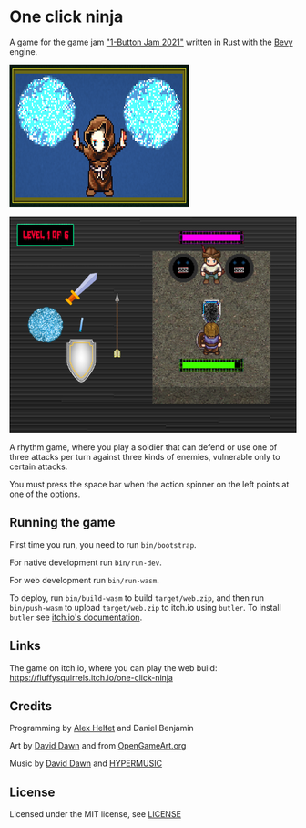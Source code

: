 # One click ninja

A game for the game jam
["1-Button Jam 2021"](https://itch.io/jam/1-button-jam-2021)
written in Rust with the [Bevy](https://bevyengine.org) engine.

![Game logo with a mage casting spells](./icon.png)

![Screenshot of the game](./screenshot.png)

A rhythm game, where you play a soldier that can defend or use one of three attacks per turn against three kinds of enemies, vulnerable only to certain attacks.

You must press the space bar when the action spinner on the left points at one of the options.

## Running the game

First time you run, you need to run `bin/bootstrap`.

For native development run `bin/run-dev`.

For web development run `bin/run-wasm`.

To deploy, run `bin/build-wasm` to build `target/web.zip`, and then
run `bin/push-wasm` to upload `target/web.zip` to itch.io using `butler`. To install `butler` see [itch.io's documentation](https://itch.io/docs/butler/installing.html).

## Links

The game on itch.io, where you can play the web build: <https://fluffysquirrels.itch.io/one-click-ninja>

## Credits

Programming by [Alex Helfet](https://github.com/fluffysquirrels) and Daniel Benjamin

Art by [David Dawn](https://david-dawn.itch.io/) and from [OpenGameArt.org](https://opengameart.org/)

Music by [David Dawn](https://david-dawn.itch.io/) and [HYPERMUSIC](https://hyper-beam.itch.io/)

## License

Licensed under the MIT license, see [LICENSE](./LICENSE)
